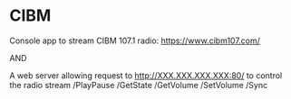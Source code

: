 # CIBM
Console app to stream CIBM 107.1 radio:
https://www.cibm107.com/

AND

A web server allowing request to http://XXX.XXX.XXX.XXX:80/ to control the radio stream
/PlayPause
/GetState
/GetVolume
/SetVolume
/Sync
